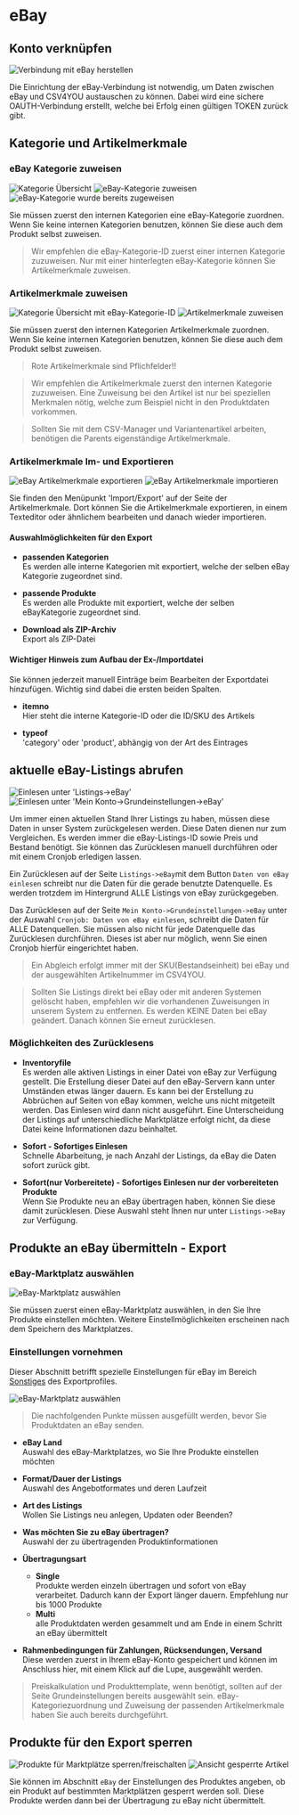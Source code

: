 # eBay

## Konto verknüpfen

![Verbindung mit eBay herstellen](https://data.csv4you.com/media/image/guide/meinkonto/grundeinstellungen/meinkonto-grundeinstellungen-ebay-verbinden.png ':zoom :size=30%')

Die Einrichtung der eBay-Verbindung ist notwendig, um Daten zwischen eBay und CSV4YOU austauschen zu können. Dabei wird eine sichere OAUTH-Verbindung erstellt, welche bei Erfolg einen gültigen TOKEN zurück gibt.


## Kategorie und Artikelmerkmale

### eBay Kategorie zuweisen

![Kategorie Übersicht](https://data.csv4you.com/media/image/guide/ebay/ebay-kategorie-uebersicht.png ':zoom :size=30%')
![eBay-Kategorie zuweisen](https://data.csv4you.com/media/image/guide/ebay/ebay-kategorie-ebaykategorie.png ':zoom :size=30%')
![eBay-Kategorie wurde bereits zugeweisen](https://data.csv4you.com/media/image/guide/ebay/ebay-kategorie-ebaykategorie-vorhanden.png ':zoom :size=30%')

Sie müssen zuerst den internen Kategorien eine eBay-Kategorie zuordnen. Wenn Sie keine internen Kategorien benutzen, können Sie diese auch dem Produkt selbst zuweisen.

> Wir empfehlen die eBay-Kategorie-ID zuerst einer internen Kategorie zuzuweisen. Nur mit einer hinterlegten eBay-Kategorie können Sie Artikelmerkmale zuweisen.


### Artikelmerkmale zuweisen

![Kategorie Übersicht mit eBay-Kategorie-ID](https://data.csv4you.com/media/image/guide/ebay/ebay-kategorie-artikelmerkmale-uebersicht.png ':zoom :size=30%')
![Artikelmerkmale zuweisen](https://data.csv4you.com/media/image/guide/ebay/ebay-kategorie-artikelmerkmale-eintragen.png ':zoom :size=30%')

Sie müssen zuerst den internen Kategorien Artikelmerkmale zuordnen. Wenn Sie keine internen Kategorien benutzen, können Sie diese auch dem Produkt selbst zuweisen.

> Rote Artikelmerkmale sind Pflichfelder!!

> Wir empfehlen die Artikelmerkmale zuerst den internen Kategorie zuzuweisen. Eine Zuweisung bei den Artikel ist nur bei speziellen Merkmalen nötig, welche zum Beispiel nicht in den Produktdaten vorkommen.

> Sollten Sie mit dem CSV-Manager und Variantenartikel arbeiten, benötigen die Parents eigenständige Artikelmerkmale.


### Artikelmerkmale Im- und Exportieren

![eBay Artikelmerkmale exportieren](https://data.csv4you.com/media/image/guide/ebay/ebay-kategorie-artikelmerkmale-exportieren.png ':zoom :size=30%')
![eBay Artikelmerkmale importieren](https://data.csv4you.com/media/image/guide/ebay/ebay-kategorie-artikelmerkmale-importieren.png ':zoom :size=30%')

Sie finden den Menüpunkt 'Import/Export' auf der Seite der Artikelmerkmale. Dort können Sie die Artikelmerkmale exportieren, in einem Texteditor oder ähnlichem bearbeiten und danach wieder importieren.

#### Auswahlmöglichkeiten für den Export

- **passenden Kategorien**<br>
	Es werden alle interne Kategorien mit exportiert, welche der selben eBay Kategorie zugeordnet sind.

- **passende Produkte**<br>
	Es werden alle Produkte mit exportiert, welche der selben eBayKategorie zugeordnet sind.

- **Download als ZIP-Archiv**<br>
	Export als ZIP-Datei


#### Wichtiger Hinweis zum Aufbau der Ex-/Importdatei

Sie können jederzeit manuell Einträge beim Bearbeiten der Exportdatei hinzufügen. Wichtig sind dabei die ersten beiden Spalten.

- **itemno**<br>
	Hier steht die interne Kategorie-ID oder die ID/SKU des Artikels

- **typeof**<br>
	'category' oder 'product', abhängig von der Art des Eintrages



## aktuelle eBay-Listings abrufen

![Einlesen unter 'Listings->eBay'](https://data.csv4you.com/media/image/guide/ebay/ebay-zuruecklesen-listings.png ':zoom :size=30%')
![Einlesen unter 'Mein Konto->Grundeinstellungen->eBay'](https://data.csv4you.com/media/image/guide/ebay/ebay-zuruecklesen-meinkonto.png ':zoom :size=30%')

Um immer einen aktuellen Stand Ihrer Listings zu haben, müssen diese Daten in unser System zurückgelesen werden. Diese Daten dienen nur zum Vergleichen.
Es werden immer die eBay-Listings-ID sowie Preis und Bestand benötigt. Sie können das Zurücklesen manuell durchführen oder mit einem Cronjob erledigen lassen.

Ein Zurücklesen auf der Seite `Listings->eBay`mit dem Button `Daten von eBay einlesen` schreibt nur die Daten für die gerade benutzte Datenquelle.
Es werden trotzdem im Hintergrund ALLE Listings von eBay zurückgegeben.

Das Zurücklesen auf der Seite `Mein Konto->Grundeinstellungen->eBay` unter der Auswahl `Cronjob: Daten von eBay einlesen`, schreibt die Daten für ALLE Datenquellen.
Sie müssen also nicht für jede Datenquelle das Zurücklesen durchführen. Dieses ist aber nur möglich, wenn Sie einen Cronjob hierfür eingerichtet haben.

> Ein Abgleich erfolgt immer mit der SKU(Bestandseinheit) bei eBay und der ausgewählten Artikelnummer im CSV4YOU.

> Sollten Sie Listings direkt bei eBay oder mit anderen Systemen gelöscht haben, empfehlen wir die vorhandenen Zuweisungen in unserem System zu entfernen.
Es werden KEINE Daten bei eBay geändert. Danach können Sie erneut zurücklesen.


### Möglichkeiten des Zurücklesens

- **Inventoryfile**<br>
	Es werden alle aktiven Listings in einer Datei von eBay zur Verfügung gestellt. Die Erstellung dieser Datei auf den eBay-Servern kann unter Umständen etwas länger dauern.
	Es kann bei der Erstellung zu Abbrüchen auf Seiten von eBay kommen, welche uns nicht mitgeteilt werden. Das Einlesen wird dann nicht ausgeführt. Eine Unterscheidung der Listings auf unterschiedliche Marktplätze erfolgt nicht, da diese Datei keine Informationen dazu beinhaltet.

- **Sofort - Sofortiges Einlesen**<br>
	Schnelle Abarbeitung, je nach Anzahl der Listings, da eBay die Daten sofort zurück gibt.

- **Sofort(nur Vorbereitete) - Sofortiges Einlesen nur der vorbereiteten Produkte**<br>
	Wenn Sie Produkte neu an eBay übertragen haben, können Sie diese damit zurücklesen. Diese Auswahl steht Ihnen nur unter `Listings->eBay` zur Verfügung.


## Produkte an eBay übermitteln - Export

### eBay-Marktplatz auswählen

![eBay-Marktplatz auswählen](https://data.csv4you.com/media/image/guide/ebay/exportprofil/ebay-exportprofil-einstellungen.png ':zoom :size=30%')

Sie müssen zuerst einen eBay-Marktplatz auswählen, in den Sie Ihre Produkte einstellen möchten. Weitere Einstellmöglichkeiten erscheinen nach dem Speichern des Marktplatzes.


### Einstellungen vornehmen

Dieser Abschnitt betrifft spezielle Einstellungen für eBay im Bereich [Sonstiges](http://guide.csv4you.com/#/export/interface?id=sonstiges) des Exportprofiles.


![eBay-Marktplatz auswählen](https://data.csv4you.com/media/image/guide/ebay/exportprofil/ebay-exportprofil-einstellungen-2.png ':zoom :size=30%')

> Die nachfolgenden Punkte müssen ausgefüllt werden, bevor Sie Produktdaten an eBay senden.

- **eBay Land**<br>
	Auswahl des eBay-Marktplatzes, wo Sie Ihre Produkte einstellen möchten

- **Format/Dauer der Listings**<br>
	Auswahl des Angebotformates und deren Laufzeit

- **Art des Listings**<br>
	Wollen Sie Listings neu anlegen, Updaten oder Beenden?

- **Was möchten Sie zu eBay übertragen?**<br>
	Auswahl der zu übertragenden Produktinformationen

- **Übertragungsart**<br>
	- **Single**<br>Produkte werden einzeln übertragen und sofort von eBay verarbeitet. Dadurch kann der Export länger dauern. Empfehlung nur bis 1000 Produkte
	- **Multi**<br>alle Produktdaten werden gesammelt und am Ende in einem Schritt an eBay übermittelt

- **Rahmenbedingungen für Zahlungen, Rücksendungen, Versand**<br>
	Diese werden zuerst in Ihrem eBay-Konto gespeichert und können im Anschluss hier, mit einem Klick auf die Lupe, ausgewählt werden.

> Preiskalkulation und Produkttemplate, wenn benötigt, sollten auf der Seite Grundeinstellungen bereits ausgewählt sein. eBay-Kategoriezuordnung und Zuweisung der passenden Artikelmerkmale haben Sie auch bereits durchgeführt.


## Produkte für den Export sperren

![Produkte für Marktplätze sperren/freischalten](https://data.csv4you.com/media/image/guide/ebay/product/ebay-product-sperren.png ':zoom :size=30%')
![Ansicht gesperrte Artikel](https://data.csv4you.com/media/image/guide/ebay/product/ebay-product-sperren-2.png ':zoom :size=30%')

Sie können im Abschnitt `eBay` der Einstellungen des Produktes angeben, ob ein Produkt auf bestimmten Marktplätzen gesperrt werden soll. Diese Produkte werden dann bei der Übertragung zu eBay nicht übermittelt.